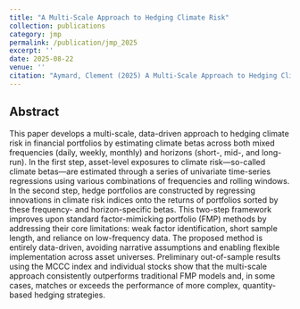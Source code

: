 ```yaml
---
title: "A Multi-Scale Approach to Hedging Climate Risk"
collection: publications
category: jmp
permalink: /publication/jmp_2025
excerpt: ''
date: 2025-08-22
venue: ''
citation: "Aymard, Clement (2025) A Multi-Scale Approach to Hedging Climate Risk, working paper."
---
```


## Abstract
This paper develops a multi-scale, data-driven approach to hedging climate risk in financial portfolios by estimating climate betas across both mixed frequencies (daily, weekly, monthly) and horizons (short-, mid-, and long-run). In the first step, asset-level exposures to climate risk—so-called climate betas—are estimated through a series of univariate
time-series regressions using various combinations of frequencies and rolling windows. In the second step, hedge portfolios are constructed by regressing innovations in climate risk indices onto the returns of portfolios sorted by these frequency- and horizon-specific betas. This two-step framework improves upon standard factor-mimicking portfolio (FMP)
methods by addressing their core limitations: weak factor identification, short sample length, and reliance on low-frequency data. The proposed method is entirely data-driven, avoiding narrative assumptions and enabling flexible implementation across asset universes. Preliminary out-of-sample results using the MCCC index and individual stocks
show that the multi-scale approach consistently outperforms traditional FMP models and, in some cases, matches or exceeds the performance of more complex, quantity-based hedging strategies.
